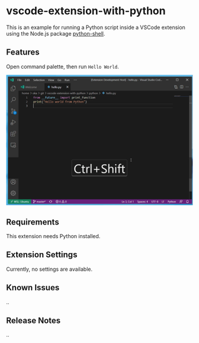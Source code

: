 # vscode-extension-with-python

This is an example for running a Python script inside a VSCode extension using the Node.js package [python-shell](https://www.npmjs.com/package/python-shell).

## Features

Open command palette, then run `Hello World`.

![demo animation](image/demo.gif)

## Requirements

This extension needs Python installed.

## Extension Settings

Currently, no settings are available.

## Known Issues

..

## Release Notes

..
